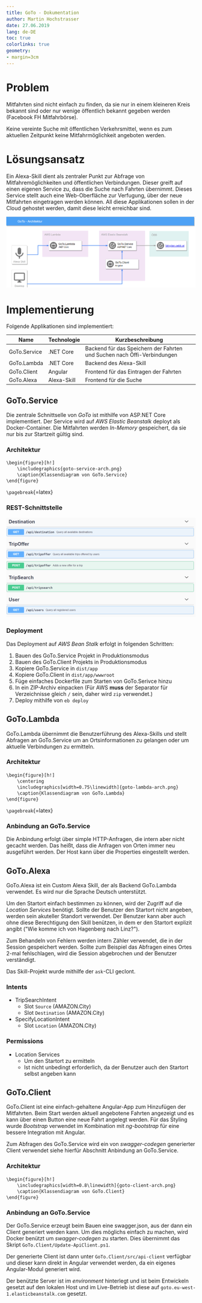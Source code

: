 ```yaml
---
title: GoTo - Dokumentation
author: Martin Hochstrasser
date: 27.06.2019
lang: de-DE
toc: true
colorlinks: true
geometry:
- margin=3cm
---
```


# Problem

Mitfahrten sind nicht einfach zu finden, da sie nur in einem kleineren Kreis bekannt sind oder nur wenige öffentlich bekannt gegeben werden (Facebook FH Mitfahrbörse). 

Keine vereinte Suche mit öffentlichen Verkehrsmittel, wenn es zum aktuellen Zeitpunkt keine Mitfahrmöglichkeit angeboten werden.

# Lösungsansatz

Ein Alexa-Skill dient als zentraler Punkt zur Abfrage von Mitfahremöglichkeiten und öffentlichen Verbindungen. Dieser greift auf einen eigenen Service zu, dass die Suche nach Fahrten übernimmt. Dieses Service stellt auch eine Web-Oberfläche zur Verfugung, über der neue Mitfahrten eingetragen werden können. All diese Applikationen sollen in der Cloud gehostet werden, damit diese leicht erreichbar sind.

![System-Architektur von GoTo](goto-overview.png)

# Implementierung

Folgende Applikationen sind implementiert:

| Name         | Technologie | Kurzbeschreibung                                                        |
| ------------ | ----------- | ----------------------------------------------------------------------- |
| GoTo.Service | .NET Core   | Backend für das Speichern der Fahrten und Suchen nach Öffi-Verbindungen |
| GoTo.Lambda  | .NET Core   | Backend des Alexa-Skill                                                 |
| GoTo.Client  | Angular     | Frontend für das Eintragen der Fahrten                                  |
| GoTo.Alexa   | Alexa-Skill | Frontend für die Suche                                                  |

## GoTo.Service

Die zentrale Schnittselle von *GoTo* ist mithilfe von ASP.NET Core implementiert. Der Service wird auf *AWS Elastic Beanstalk* deployt als Docker-Container. Die Mitfahrten werden *In-Memory* gespeichert, da sie nur bis zur Startzeit gültig sind.

### Architektur

```{=latex}
\begin{figure}[h!]
    \includegraphics{goto-service-arch.png}
    \caption{Klassendiagram von GoTo.Service}
\end{figure}
```

`\pagebreak`{=latex}

### REST-Schnittstelle

![REST-Schnittstelle von *GoTo.Service*](goto-service-swagger.png)

### Deployment

Das Deployment auf *AWS Bean Stalk* erfolgt in folgenden Schritten:

1. Bauen des GoTo.Service Projekt in Produktionsmodus
2. Bauen des GoTo.Client Projekts in Produktionsmodus
3. Kopiere GoTo.Service in `dist/app`
4. Kopiere GoTo.Client in `dist/app/wwwroot`
5. Füge einfaches Dockerfile zum Starten von GoTo.Serivce hinzu
6. In ein ZIP-Archiv einpacken (Für AWS **muss** der Separator für Verzeichnisse gleich `/` sein, daher wird `zip` verwendet.)
7. Deploy mithilfe von `eb deploy`

## GoTo.Lambda

GoTo.Lambda übernimmt die Benutzerführung des Alexa-Skills und stellt Abfragen an GoTo.Service um an Ortsinformationen zu gelangen oder um aktuelle Verbindungen zu ermitteln. 

### Architektur

```{=latex}
\begin{figure}[h!]
    \centering
    \includegraphics[width=0.75\linewidth]{goto-lambda-arch.png}
    \caption{Klassendiagram von GoTo.Lambda}
\end{figure}
```

`\pagebreak`{=latex}

### Anbindung an GoTo.Service

Die Anbindung erfolgt über simple HTTP-Anfragen, die intern aber nicht gecacht werden. Das heißt, dass die Anfragen von Orten immer neu ausgeführt werden. Der Host kann über die Properties eingestellt werden.

## GoTo.Alexa

GoTo.Alexa ist ein Custom Alexa Skill, der als Backend GoTo.Lambda verwendet. Es wird nur die Sprache Deutsch unterstützt.

Um den Startort einfach bestimmen zu können, wird der Zugriff auf die *Location Services* benötigt. Sollte der Benutzer den Startort nicht angeben, werden sein akuteller Standort verwendet. Der Benutzer kann aber auch ohne diese Berechtigung den Skill benützen, in dem er den Startort explizit angibt ("Wie komme ich von Hagenberg nach Linz?").

Zum Behandeln von Fehlern werden intern Zähler verwendet, die in der Session gespeichert werden. Sollte zum Beispiel das Abfragen eines Ortes 2-mal fehlschlagen, wird die Session abgebrochen und der Benutzer verständigt.

Das Skill-Projekt wurde mithilfe der `ask`-CLI geclont.

### Intents

* TripSearchIntent
  * Slot `Source` (AMAZON.City)
  * Slot `Destination` (AMAZON.City)
* SpecifyLocationIntent
  * Slot `Location` (AMAZON.City)

### Permissions

* Location Services
  * Um den Startort zu ermitteln
  * Ist nicht unbedingt erforderlich, da der Benutzer auch den Startort selbst angeben kann

## GoTo.Client

GoTo.Client ist eine einfach-gehaltene Angular-App zum Hinzufügen der Mitfahrten. Beim Start werden aktuell angebotene Fahrten angezeigt und es kann über einen Button eine neue Fahrt angelegt werden. Für das Styling wurde *Bootstrap* verwendet im Kombination mit *ng-bootstrap* für eine bessere Integration mit Angular.

Zum Abfragen des GoTo.Service wird ein von *swagger-codegen* generierter Client verwendet siehe hierfür Abschnitt Anbindung an GoTo.Service.

### Architektur

```{=latex}
\begin{figure}[h!]
    \includegraphics[width=0.8\linewidth]{goto-client-arch.png}
    \caption{Klassendiagram von GoTo.Client}
\end{figure}
```

### Anbindung an GoTo.Service

Der GoTo.Service erzeugt beim Bauen eine swagger.json, aus der dann ein Client generiert werden kann. Um dies möglichs einfach zu machen, wird Docker benützt um *swagger-codegen* zu starten. Dies übernimmt das Skript `GoTo.Client/Update-ApiClient.ps1`.

Der generierte Client ist dann unter `GoTo.Client/src/api-client` verfügbar und dieser kann direkt in Angular verwendet werden, da ein eigenes Angular-Modul generiert wird.

Der benützte Server ist im *environment* hinterlegt und ist beim Entwickeln gesetzt auf den lokalen Host und im Live-Betrieb ist diese auf `goto.eu-west-1.elasticbeanstalk.com` gesetzt.